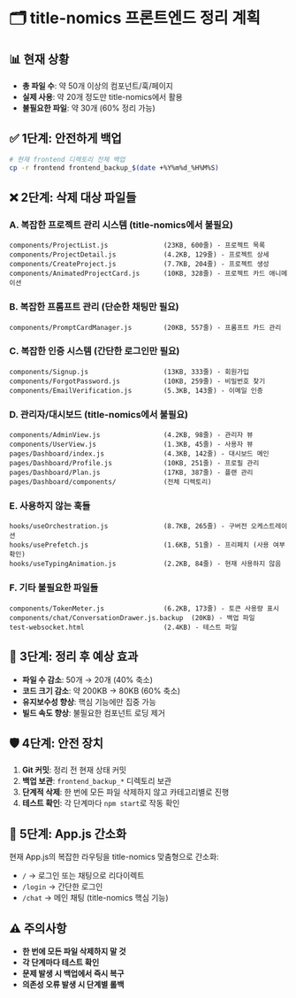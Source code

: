 # 🗂️ title-nomics 프론트엔드 정리 계획

## 📊 현재 상황

- **총 파일 수**: 약 50개 이상의 컴포넌트/훅/페이지
- **실제 사용**: 약 20개 정도만 title-nomics에서 활용
- **불필요한 파일**: 약 30개 (60% 정리 가능)

## ✅ 1단계: 안전하게 백업

```bash
# 현재 frontend 디렉토리 전체 백업
cp -r frontend frontend_backup_$(date +%Y%m%d_%H%M%S)
```

## ❌ 2단계: 삭제 대상 파일들

### A. 복잡한 프로젝트 관리 시스템 (title-nomics에서 불필요)

```
components/ProjectList.js              (23KB, 600줄) - 프로젝트 목록
components/ProjectDetail.js            (4.2KB, 129줄) - 프로젝트 상세
components/CreateProject.js            (7.7KB, 204줄) - 프로젝트 생성
components/AnimatedProjectCard.js      (10KB, 328줄) - 프로젝트 카드 애니메이션
```

### B. 복잡한 프롬프트 관리 (단순한 채팅만 필요)

```
components/PromptCardManager.js        (20KB, 557줄) - 프롬프트 카드 관리
```

### C. 복잡한 인증 시스템 (간단한 로그인만 필요)

```
components/Signup.js                   (13KB, 333줄) - 회원가입
components/ForgotPassword.js           (10KB, 259줄) - 비밀번호 찾기
components/EmailVerification.js        (5.3KB, 143줄) - 이메일 인증
```

### D. 관리자/대시보드 (title-nomics에서 불필요)

```
components/AdminView.js                (4.2KB, 98줄) - 관리자 뷰
components/UserView.js                 (1.3KB, 45줄) - 사용자 뷰
pages/Dashboard/index.js               (4.3KB, 142줄) - 대시보드 메인
pages/Dashboard/Profile.js             (10KB, 251줄) - 프로필 관리
pages/Dashboard/Plan.js                (17KB, 387줄) - 플랜 관리
pages/Dashboard/components/            (전체 디렉토리)
```

### E. 사용하지 않는 훅들

```
hooks/useOrchestration.js              (8.7KB, 265줄) - 구버전 오케스트레이션
hooks/usePrefetch.js                   (1.6KB, 51줄) - 프리페치 (사용 여부 확인)
hooks/useTypingAnimation.js            (2.2KB, 84줄) - 현재 사용하지 않음
```

### F. 기타 불필요한 파일들

```
components/TokenMeter.js               (6.2KB, 173줄) - 토큰 사용량 표시
components/chat/ConversationDrawer.js.backup  (20KB) - 백업 파일
test-websocket.html                    (2.4KB) - 테스트 파일
```

## 🎯 3단계: 정리 후 예상 효과

- **파일 수 감소**: 50개 → 20개 (40% 축소)
- **코드 크기 감소**: 약 200KB → 80KB (60% 축소)
- **유지보수성 향상**: 핵심 기능에만 집중 가능
- **빌드 속도 향상**: 불필요한 컴포넌트 로딩 제거

## 🛡️ 4단계: 안전 장치

1. **Git 커밋**: 정리 전 현재 상태 커밋
2. **백업 보관**: `frontend_backup_*` 디렉토리 보관
3. **단계적 삭제**: 한 번에 모든 파일 삭제하지 않고 카테고리별로 진행
4. **테스트 확인**: 각 단계마다 `npm start`로 작동 확인

## 🚀 5단계: App.js 간소화

현재 App.js의 복잡한 라우팅을 title-nomics 맞춤형으로 간소화:

- `/` → 로그인 또는 채팅으로 리다이렉트
- `/login` → 간단한 로그인
- `/chat` → 메인 채팅 (title-nomics 핵심 기능)

## ⚠️ 주의사항

- **한 번에 모든 파일 삭제하지 말 것**
- **각 단계마다 테스트 확인**
- **문제 발생 시 백업에서 즉시 복구**
- **의존성 오류 발생 시 단계별 롤백**
